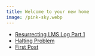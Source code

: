 ```yaml
---
title: Welcome to your new home
image: /pink-sky.webp
---
```


- [Resurrecting LMS Log Part 1](https://blog.ausdavoud.tech/posts/resurrecting-lms-log-part-1)
- [Halting Problem](https://blog.ausdavoud.tech/posts/halting-problem)
- [First Post](https://blog.ausdavoud.tech/posts/first-blog)